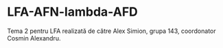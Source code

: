 # LFA-AFN-lambda-AFD
Tema 2 pentru LFA realizată de către Alex Simion, grupa 143, coordonator Cosmin Alexandru.
